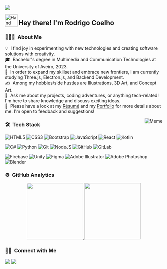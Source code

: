 <img src="[https://i.ibb.co/QrH390J/banner.png](https://i.ibb.co/QrH390J/banner.png)">

<img alt="Hand Wave Emoji" src="https://i.ibb.co/XW2xZvG/Hand-Wave.gif" width='40' align="left"/><h2>Hey there! I'm Rodrigo Coelho</h2>

<!-- ## 👋 &nbsp;Hey there! I'm Rodrigo Coelho-->

### 👨🏻‍💻 &nbsp;About Me

💡 &nbsp;I find joy in experimenting with new technologies and creating software solutions with creativity.\
🎓 &nbsp;Bachelor's degree in Multimedia and Communication Technologies at the University of Aveiro, 2023.\
🌱 &nbsp;In order to expand my skillset and embrace new frontiers, I am currently studying Three.js, Electron.js, and Backend Development.\
✍️ &nbsp;Among my hobbies/side hustles are Illustrations, 3D Art, and Concept Art.\
💬 &nbsp;Ask me about my projects, coding adventures, or anything tech-related! I'm here to share knowledge and discuss exciting ideas.\
📄 &nbsp;Please have a look at my [Résumé](https://i.ibb.co/Wvb9PVB/CV-Rodrigo-Coelho-compactado.jpg) and my  [Portfolio](https://i.ibb.co/mH3bX9L/portfolio-compactado.jpg)  for more details about me. I'm open to feedback and suggestions!

<img alt="Meme" src="https://i.ibb.co/Fw8fTF2/meme.png" align="right"/>

### 🛠 &nbsp;Tech Stack



![HTML5](https://img.shields.io/badge/html5-%23E34F26.svg?style=for-the-badge&logo=html5&logoColor=white)
![CSS3](https://img.shields.io/badge/css3-%231572B6.svg?style=for-the-badge&logo=css3&logoColor=white)
![Bootstrap](https://img.shields.io/badge/bootstrap-%238511FA.svg?style=for-the-badge&logo=bootstrap&logoColor=white)
![JavaScript](https://img.shields.io/badge/javascript-%23323330.svg?style=for-the-badge&logo=javascript&logoColor=%23F7DF1E)
![React](https://img.shields.io/badge/react-%2320232a.svg?style=for-the-badge&logo=react&logoColor=%2361DAFB)
![Kotlin](https://img.shields.io/badge/kotlin-%237F52FF.svg?style=for-the-badge&logo=kotlin&logoColor=white)

![C#](https://img.shields.io/badge/c%23-%23239120.svg?style=for-the-badge&logo=c-sharp&logoColor=white)
![Python](https://img.shields.io/badge/python-3670A0?style=for-the-badge&logo=python&logoColor=ffdd54)
![Git](https://img.shields.io/badge/git-%23F05033.svg?style=for-the-badge&logo=git&logoColor=white)
![NodeJS](https://img.shields.io/badge/node.js-6DA55F?style=for-the-badge&logo=node.js&logoColor=white)
![GitHub](https://img.shields.io/badge/github-%23121011.svg?style=for-the-badge&logo=github&logoColor=white)
![GitLab](https://img.shields.io/badge/gitlab-%23181717.svg?style=for-the-badge&logo=gitlab&logoColor=white)

![Firebase](https://img.shields.io/badge/Firebase-039BE5?style=for-the-badge&logo=Firebase&logoColor=white)
![Unity](https://img.shields.io/badge/unity-%23000000.svg?style=for-the-badge&logo=unity&logoColor=white)
![Figma](https://img.shields.io/badge/figma-%23F24E1E.svg?style=for-the-badge&logo=figma&logoColor=white)
![Adobe Illustrator](https://img.shields.io/badge/adobe%20illustrator-%23FF9A00.svg?style=for-the-badge&logo=adobe%20illustrator&logoColor=white)
![Adobe Photoshop](https://img.shields.io/badge/adobe%20photoshop-%2331A8FF.svg?style=for-the-badge&logo=adobe%20photoshop&logoColor=white)
![Blender](https://img.shields.io/badge/blender-%23F5792A.svg?style=for-the-badge&logo=blender&logoColor=white)







### ⚙️ &nbsp;GitHub Analytics

<p align="center">
<a href="https://github.com/rodrigopcoelho">
  <img height="180em" src="https://github-readme-stats.vercel.app/api?username=rodrigopcoelho&show_icons=true&theme=cobalt"/>
  <img height="180em" src="https://github-readme-stats-eight-theta.vercel.app/api/top-langs/?username=rodrigopcoelho&layout=compact&langs_count=8&theme=cobalt"/>
</a>
</p>

### 🤝🏻 &nbsp;Connect with Me

<p align="center">

<a href="https://www.linkedin.com/in/rodrigopcoelho/"><img src="https://img.shields.io/badge/linkedin-%230077B5.svg?style=for-the-badge&logo=linkedin&logoColor=white"/></a>
<a href="https://www.instagram.com/hellostrator/"><img src="https://img.shields.io/badge/Instagram-%23E4405F.svg?style=for-the-badge&logo=Instagram&logoColor=white"/></a>

</p>
